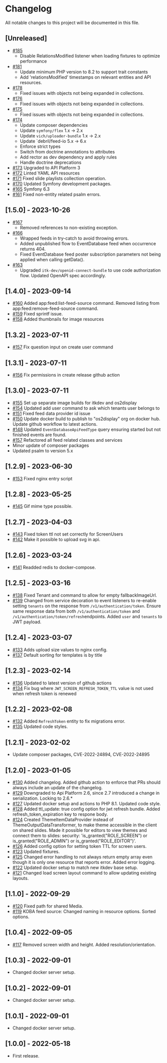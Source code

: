 # Changelog

All notable changes to this project will be documented in this file.

## [Unreleased]

- [#185](https://github.com/os2display/display-api-service/pull/185)
  - Disable RelationsModified listener when loading fixtures to optimize performance
- [#181](https://github.com/os2display/display-api-service/pull/181)
  - Update minimum PHP version to 8.2 to support trait constants
  - Add 'relationsModified' timestamps on relevant entities and API resources.
- [#178](https://github.com/os2display/display-api-service/pull/178)
  - Fixed issues with objects not being expanded in collections.
- [#176](https://github.com/os2display/display-api-service/pull/176)
  - Fixed issues with objects not being expanded in collections.
- [#175](https://github.com/os2display/display-api-service/pull/175)
  - Fixed issues with objects not being expanded in collections.
- [#174](https://github.com/os2display/display-api-service/pull/174)
  - Update composer dependencies
  - Update `symfony/flex` 1.x -> 2.x
  - Update `vich/uploader-bundle` 1.x -> 2.x
  - Update `debril/feed-io 5.x -> 6.x
  - Enforce strict types
  - Switch from doctrine annotations to attributes
  - Add rector as dev dependency and apply rules
  - Handle doctrine deprecations
- [#173](https://github.com/os2display/display-api-service/pull/173)
  Upgraded to API Platform 3
- [#172](https://github.com/os2display/display-api-service/pull/172)
  Linted YAML API resources
- [#171](https://github.com/os2display/display-api-service/pull/171)
  Fixed slide playlists collection operation.
- [#170](https://github.com/os2display/display-api-service/pull/170)
  Updated Symfony development packages.
- [#165](https://github.com/os2display/display-api-service/pull/165)
  Symfony 6.3
- [#161](https://github.com/os2display/display-api-service/pull/161)
  Fixed non-entity related psalm errors.

## [1.5.0] - 2023-10-26

- [#167](https://github.com/os2display/display-api-service/pull/167)
  - Removed references to non-existing exception.
- [#166](https://github.com/os2display/display-api-service/pull/166)
  - Wrapped feeds in try-catch to avoid throwing errors.
  - Added unpublished flow to EventDatabase feed when occurrence returns 404.
  - Fixed EventDatabase feed poster subscription parameters not being applied when calling getData().
- [#163](https://github.com/os2display/display-api-service/pull/163)
  - Upgraded `itk-dev/openid-connect-bundle` to use code authorization flow. Updated OpenAPI spec accordingly.

## [1.4.0] - 2023-09-14

- [#160](https://github.com/os2display/display-api-service/pull/160)
  Added app:feed:list-feed-source command. Removed listing from app:feed:remove-feed-source command.
- [#159](https://github.com/os2display/display-api-service/pull/159)
  Fixed sprintf issue.
- [#158](https://github.com/os2display/display-api-service/pull/158)
  Added thumbnails for image resources

## [1.3.2] - 2023-07-11

- [#157](https://github.com/os2display/display-api-service/pull/157)
  Fix question input on create user command

## [1.3.1] - 2023-07-11

- [#156](https://github.com/os2display/display-api-service/pull/156)
  Fix permissions in create release github action

## [1.3.0] - 2023-07-11

- [#155](https://github.com/os2display/display-api-service/pull/155)
  Set up separate image builds for itkdev and os2display
- [#154](https://github.com/os2display/display-api-service/pull/154)
  Updated add user command to ask which tenants user belongs to
- [#151](https://github.com/os2display/display-api-service/pull/151)
  Fixed feed data provider id issue
- [#150](https://github.com/os2display/display-api-service/pull/150)
  Update docker build to publish to "os2display" org on docker hub. Update github workflow to latest actions.
- [#148](https://github.com/os2display/display-api-service/pull/148)
  Updated `EventDatabaseApiFeedType` query ensuring started
  but not finished events are found.
- [#157](https://github.com/os2display/display-api-service/pull/157)
  Refactored all feed related classes and services
- Minor update of composer packages
- Updated psalm to version 5.x

## [1.2.9] - 2023-06-30

- [#153](https://github.com/os2display/display-api-service/pull/153)
  Fixed nginx entry script

## [1.2.8] - 2023-05-25

- [#145](https://github.com/os2display/display-api-service/pull/145)
Gif mime type possible.

## [1.2.7] - 2023-04-03

- [#143](https://github.com/os2display/display-api-service/pull/143)
  Fixed token ttl not set correctly for ScreenUsers
- [#142](https://github.com/os2display/display-api-service/pull/142)
  Make it possible to upload svg in api.

## [1.2.6] - 2023-03-24

- [#141](https://github.com/os2display/display-api-service/pull/141)
  Readded redis to docker-compose.

## [1.2.5] - 2023-03-16

- [#138](https://github.com/os2display/display-api-service/pull/138)
  Fixed Tenant and command to allow for empty fallbackImageUrl.
- [#139](https://github.com/os2display/display-api-service/pull/139)
  Changed from service decoration to event listeners to re-enable setting `tenants` on the response from `/v1/authentication/token`.
  Ensure same response data from both `/v1/authentication/token` and `/v1/authentication/token/refresh`endpoints.
  Added `user` and `tenants` to JWT payload.

## [1.2.4] - 2023-03-07

- [#133](https://github.com/os2display/display-api-service/pull/133)
  Adds upload size values to nginx config.
- [#137](https://github.com/os2display/display-api-service/pull/137)
  Default sorting for templates is by title

## [1.2.3] - 2023-02-14

- [#136](https://github.com/os2display/display-api-service/pull/136)
  Updated to latest version of github actions
- [#134](https://github.com/os2display/display-api-service/pull/134)
  Fix bug where `JWT_SCREEN_REFRESH_TOKEN_TTL` value is not used when refresh token is renewed

## [1.2.2] - 2023-02-08

- [#132](https://github.com/os2display/display-api-service/pull/132)
  Added `RefreshToken` entity to fix migrations error.
- [#135](https://github.com/os2display/display-api-service/pull/135)
  Updated code styles.

## [1.2.1] - 2023-02-02

- Update composer packages, CVE-2022-24894, CVE-2022-24895

## [1.2.0] - 2023-01-05

- [#130](https://github.com/os2display/display-api-service/pull/130)
  Added changelog.
  Added github action to enforce that PRs should always include an update of the changelog.
- [#129](https://github.com/os2display/display-api-service/pull/129)
  Downgraded to Api Platform 2.6, since 2.7 introduced a change in serialization. Locking to 2.6.*
- [#127](https://github.com/os2display/display-api-service/pull/127)
  Updated docker setup and actions to PHP 8.1.
  Updated code style.
- [#128](https://github.com/os2display/display-api-service/pull/128)
  Added ttl_update: true config option for jwt refresh bundle.
  Added refresh_token_expiration key to respone body.
- [#124](https://github.com/os2display/display-api-service/pull/124)
  Created ThemeItemDataProvider instead of
  ThemeOutputDataTransformer, to make theme accessible in the client on shared slides.
  Made it possible for editors to view themes and connect them to slides: security: 'is_granted("ROLE_SCREEN") or
  is_granted("ROLE_ADMIN") or is_granted("ROLE_EDITOR")'.
- [#126](https://github.com/os2display/display-api-service/pull/126)
  Added config option for setting token TTL for screen users.
- [#123](https://github.com/os2display/display-api-service/pull/123)
  Updated fixtures.
- [#125](https://github.com/os2display/display-api-service/pull/125)
  Changed error handling to not always return empty array even though it is only one resource that reports error.
  Added error logging.
- [#122](https://github.com/os2display/display-api-service/pull/122)
  Updated docker setup to match new itkdev base setup.
- [#121](https://github.com/os2display/display-api-service/pull/121)
  Changed load screen layout command to allow updating existing layouts.

## [1.1.0] - 2022-09-29

- [#120](https://github.com/os2display/display-api-service/pull/120)
  Fixed path for shared Media.
- [#119](https://github.com/os2display/display-api-service/pull/119)
  KOBA feed source: Changed naming in resource options. Sorted options.

## [1.0.4] - 2022-09-05

- [#117](https://github.com/os2display/display-api-service/pull/117)
  Removed screen width and height. Added resolution/orientation.

## [1.0.3] - 2022-09-01

- Changed docker server setup.

## [1.0.2] - 2022-09-01

- Changed docker server setup.

## [1.0.1] - 2022-09-01

- Changed docker server setup.

## [1.0.0] - 2022-05-18

- First release.
